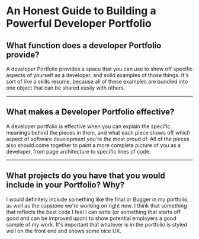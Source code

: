 # An Honest Guide to Building a Powerful Developer Portfolio

## What function does a developer Portfolio provide?

A developer Portfolio provides a space that you can use to show off specific aspects of yourself as a developer, and solid examples of those things. It's sort of like a skills resume, because all of these examples are bundled into one object that can be shared easily with others.

---

## What makes a Developer Portfolio effective?

A developer portfolio is effective when you can explain the specific meanings behind the pieces in them, and what each piece shows off which aspect of software development you're the most proud of. All of the pieces also should come together to paint a more complete picture of you as a developer, from page architecture to specific lines of code. 

---

## What projects do you have that you would include in your Portfolio? Why?


I would definitely include something like the final or Bugger in my portfolio, as well as the capstone we're working on right now. I think that something that reflects the best code I feel I can write (or something that starts off good and can be improved upon) to show potential employers a good sample of my work. It's important that whatever is in the portfolio is styled well on the front end and shows some nice UX. 

